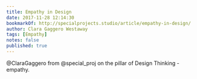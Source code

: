 ```yaml
---
title: Empathy in Design
date: 2017-11-28 12:14:30
bookmarkOf: http://specialprojects.studio/article/empathy-in-design/
author: Clara Gaggero Westaway
tags: [Empathy]
notes: false
published: true
---
```


@ClaraGaggero from @special_proj on the pillar of Design Thinking - empathy.